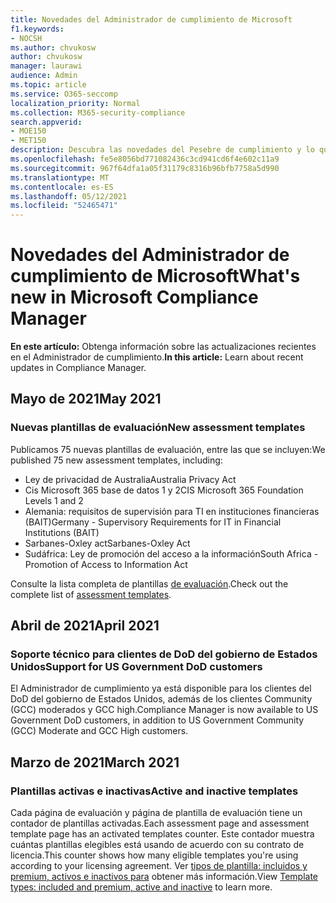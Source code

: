 ```yaml
---
title: Novedades del Administrador de cumplimiento de Microsoft
f1.keywords:
- NOCSH
ms.author: chvukosw
author: chvukosw
manager: laurawi
audience: Admin
ms.topic: article
ms.service: O365-seccomp
localization_priority: Normal
ms.collection: M365-security-compliance
search.appverid:
- MOE150
- MET150
description: Descubra las novedades del Pesebre de cumplimiento y lo que está por venir. Obtenga información sobre evaluaciones actualizadas, nuevas plantillas de evaluación, nuevas acciones y mucho más.
ms.openlocfilehash: fe5e8056bd771082436c3cd941cd6f4e602c11a9
ms.sourcegitcommit: 967f64dfa1a05f31179c8316b96bfb7758a5d990
ms.translationtype: MT
ms.contentlocale: es-ES
ms.lasthandoff: 05/12/2021
ms.locfileid: "52465471"
---
```

# <a name="whats-new-in-microsoft-compliance-manager"></a><span data-ttu-id="8ffcc-104">Novedades del Administrador de cumplimiento de Microsoft</span><span class="sxs-lookup"><span data-stu-id="8ffcc-104">What's new in Microsoft Compliance Manager</span></span>

<span data-ttu-id="8ffcc-105">**En este artículo:** Obtenga información sobre las actualizaciones recientes en el Administrador de cumplimiento.</span><span class="sxs-lookup"><span data-stu-id="8ffcc-105">**In this article:** Learn about recent updates in Compliance Manager.</span></span>

## <a name="may-2021"></a><span data-ttu-id="8ffcc-106">Mayo de 2021</span><span class="sxs-lookup"><span data-stu-id="8ffcc-106">May 2021</span></span>

### <a name="new-assessment-templates"></a><span data-ttu-id="8ffcc-107">Nuevas plantillas de evaluación</span><span class="sxs-lookup"><span data-stu-id="8ffcc-107">New assessment templates</span></span>

<span data-ttu-id="8ffcc-108">Publicamos 75 nuevas plantillas de evaluación, entre las que se incluyen:</span><span class="sxs-lookup"><span data-stu-id="8ffcc-108">We published 75 new assessment templates, including:</span></span>
- <span data-ttu-id="8ffcc-109">Ley de privacidad de Australia</span><span class="sxs-lookup"><span data-stu-id="8ffcc-109">Australia Privacy Act</span></span>
- <span data-ttu-id="8ffcc-110">Cis Microsoft 365 base de datos 1 y 2</span><span class="sxs-lookup"><span data-stu-id="8ffcc-110">CIS Microsoft 365 Foundation Levels 1 and 2</span></span>
- <span data-ttu-id="8ffcc-111">Alemania: requisitos de supervisión para TI en instituciones financieras (BAIT)</span><span class="sxs-lookup"><span data-stu-id="8ffcc-111">Germany - Supervisory Requirements for IT in Financial Institutions (BAIT)</span></span>
- <span data-ttu-id="8ffcc-112">Sarbanes-Oxley act</span><span class="sxs-lookup"><span data-stu-id="8ffcc-112">Sarbanes-Oxley Act</span></span>
- <span data-ttu-id="8ffcc-113">Sudáfrica: Ley de promoción del acceso a la información</span><span class="sxs-lookup"><span data-stu-id="8ffcc-113">South Africa - Promotion of Access to Information Act</span></span>

<span data-ttu-id="8ffcc-114">Consulte la lista completa de plantillas [de evaluación](compliance-manager-templates-list.md).</span><span class="sxs-lookup"><span data-stu-id="8ffcc-114">Check out the complete list of [assessment templates](compliance-manager-templates-list.md).</span></span>

## <a name="april-2021"></a><span data-ttu-id="8ffcc-115">Abril de 2021</span><span class="sxs-lookup"><span data-stu-id="8ffcc-115">April 2021</span></span>

### <a name="support-for-us-government-dod-customers"></a><span data-ttu-id="8ffcc-116">Soporte técnico para clientes de DoD del gobierno de Estados Unidos</span><span class="sxs-lookup"><span data-stu-id="8ffcc-116">Support for US Government DoD customers</span></span>

<span data-ttu-id="8ffcc-117">El Administrador de cumplimiento ya está disponible para los clientes del DoD del gobierno de Estados Unidos, además de los clientes Community (GCC) moderados y GCC high.</span><span class="sxs-lookup"><span data-stu-id="8ffcc-117">Compliance Manager is now available to US Government DoD customers, in addition to US Government Community (GCC) Moderate and GCC High customers.</span></span>

## <a name="march-2021"></a><span data-ttu-id="8ffcc-118">Marzo de 2021</span><span class="sxs-lookup"><span data-stu-id="8ffcc-118">March 2021</span></span>

### <a name="active-and-inactive-templates"></a><span data-ttu-id="8ffcc-119">Plantillas activas e inactivas</span><span class="sxs-lookup"><span data-stu-id="8ffcc-119">Active and inactive templates</span></span>

<span data-ttu-id="8ffcc-120">Cada página de evaluación y página de plantilla de evaluación tiene un contador de plantillas activadas.</span><span class="sxs-lookup"><span data-stu-id="8ffcc-120">Each assessment page and assessment template page has an activated templates counter.</span></span> <span data-ttu-id="8ffcc-121">Este contador muestra cuántas plantillas elegibles está usando de acuerdo con su contrato de licencia.</span><span class="sxs-lookup"><span data-stu-id="8ffcc-121">This counter shows how many eligible templates you're using according to your licensing agreement.</span></span> <span data-ttu-id="8ffcc-122">Ver [tipos de plantilla: incluidos y premium, activos e inactivos para](compliance-manager-templates.md#template-types-included-and-premium-active-and-inactive) obtener más información.</span><span class="sxs-lookup"><span data-stu-id="8ffcc-122">View [Template types: included and premium, active and inactive](compliance-manager-templates.md#template-types-included-and-premium-active-and-inactive) to learn more.</span></span>